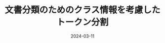 ---
title: "文書分類のためのクラス情報を考慮したトークン分割"
authors: <b>平岡 達也</b>, 岩倉 友哉
collection: publications
category: nonref
date: 2024-03-11
venue: '言語処理学会第30回年次大会 (NLP2024), pp. 640-1644'
paperurl: 'https://www.anlp.jp/proceedings/annual_meeting/2024/pdf_dir/P6-2.pdf'
en: 
award: 
---